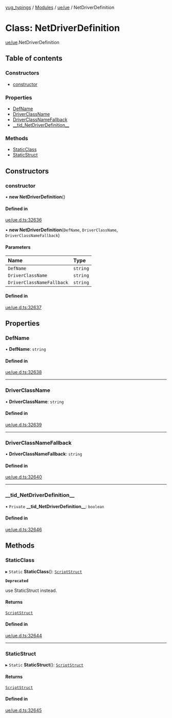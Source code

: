 [yug_typings](../README.md) / [Modules](../modules.md) / [ue/ue](../modules/ue_ue.md) / NetDriverDefinition

# Class: NetDriverDefinition

[ue/ue](../modules/ue_ue.md).NetDriverDefinition

## Table of contents

### Constructors

- [constructor](ue_ue.NetDriverDefinition.md#constructor)

### Properties

- [DefName](ue_ue.NetDriverDefinition.md#defname)
- [DriverClassName](ue_ue.NetDriverDefinition.md#driverclassname)
- [DriverClassNameFallback](ue_ue.NetDriverDefinition.md#driverclassnamefallback)
- [\_\_tid\_NetDriverDefinition\_\_](ue_ue.NetDriverDefinition.md#__tid_netdriverdefinition__)

### Methods

- [StaticClass](ue_ue.NetDriverDefinition.md#staticclass)
- [StaticStruct](ue_ue.NetDriverDefinition.md#staticstruct)

## Constructors

### constructor

• **new NetDriverDefinition**()

#### Defined in

[ue/ue.d.ts:32636](https://github.com/YugMetaverse/yug_typings/blob/b7d9b19/ue/ue.d.ts#L32636)

• **new NetDriverDefinition**(`DefName`, `DriverClassName`, `DriverClassNameFallback`)

#### Parameters

| Name | Type |
| :------ | :------ |
| `DefName` | `string` |
| `DriverClassName` | `string` |
| `DriverClassNameFallback` | `string` |

#### Defined in

[ue/ue.d.ts:32637](https://github.com/YugMetaverse/yug_typings/blob/b7d9b19/ue/ue.d.ts#L32637)

## Properties

### DefName

• **DefName**: `string`

#### Defined in

[ue/ue.d.ts:32638](https://github.com/YugMetaverse/yug_typings/blob/b7d9b19/ue/ue.d.ts#L32638)

___

### DriverClassName

• **DriverClassName**: `string`

#### Defined in

[ue/ue.d.ts:32639](https://github.com/YugMetaverse/yug_typings/blob/b7d9b19/ue/ue.d.ts#L32639)

___

### DriverClassNameFallback

• **DriverClassNameFallback**: `string`

#### Defined in

[ue/ue.d.ts:32640](https://github.com/YugMetaverse/yug_typings/blob/b7d9b19/ue/ue.d.ts#L32640)

___

### \_\_tid\_NetDriverDefinition\_\_

• `Private` **\_\_tid\_NetDriverDefinition\_\_**: `boolean`

#### Defined in

[ue/ue.d.ts:32646](https://github.com/YugMetaverse/yug_typings/blob/b7d9b19/ue/ue.d.ts#L32646)

## Methods

### StaticClass

▸ `Static` **StaticClass**(): [`ScriptStruct`](ue_ue.ScriptStruct.md)

**`Deprecated`**

use StaticStruct instead.

#### Returns

[`ScriptStruct`](ue_ue.ScriptStruct.md)

#### Defined in

[ue/ue.d.ts:32644](https://github.com/YugMetaverse/yug_typings/blob/b7d9b19/ue/ue.d.ts#L32644)

___

### StaticStruct

▸ `Static` **StaticStruct**(): [`ScriptStruct`](ue_ue.ScriptStruct.md)

#### Returns

[`ScriptStruct`](ue_ue.ScriptStruct.md)

#### Defined in

[ue/ue.d.ts:32645](https://github.com/YugMetaverse/yug_typings/blob/b7d9b19/ue/ue.d.ts#L32645)
